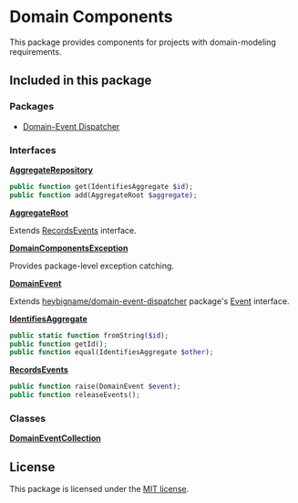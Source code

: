 # Domain Components

This package provides components for projects with domain-modeling requirements.

## Included in this package

### Packages

* [Domain-Event Dispatcher](https://github.com/heybigname/domain-event-dispatcher)

### Interfaces

[**AggregateRepository**](https://github.com/heybigname/workflow/blob/master/src/AggregateRepository.php)
```php
public function get(IdentifiesAggregate $id);
public function add(AggregateRoot $aggregate);
```

[**AggregateRoot**](https://github.com/heybigname/workflow/blob/master/src/AggregateRoot.php)

Extends [RecordsEvents](https://github.com/heybigname/workflow/blob/master/src/RecordsEvents.php) interface.

[**DomainComponentsException**](https://github.com/heybigname/workflow/blob/master/src/DomainComponentsException.php)

Provides package-level exception catching.

[**DomainEvent**](https://github.com/heybigname/workflow/blob/master/src/DomainEvent.php)

Extends [heybigname/domain-event-dispatcher](https://github.com/heybigname/domain-event-dispatcher) package's [Event](https://github.com/heybigname/domain-event-dispatcher/blob/master/src/Event.php) interface.

[**IdentifiesAggregate**](https://github.com/heybigname/workflow/blob/master/src/IdentifiesAggregate.php)
```php
public static function fromString($id);
public function getId();
public function equal(IdentifiesAggregate $other);
```

[**RecordsEvents**](https://github.com/heybigname/workflow/blob/master/src/RecordsEvents.php)
```php
public function raise(DomainEvent $event);
public function releaseEvents();
```

### Classes

[**DomainEventCollection**](https://github.com/heybigname/workflow/blob/master/src/DomainEventCollection.php)

## License

This package is licensed under the [MIT license](https://github.com/heybigname/workflow/blob/master/LICENSE).
